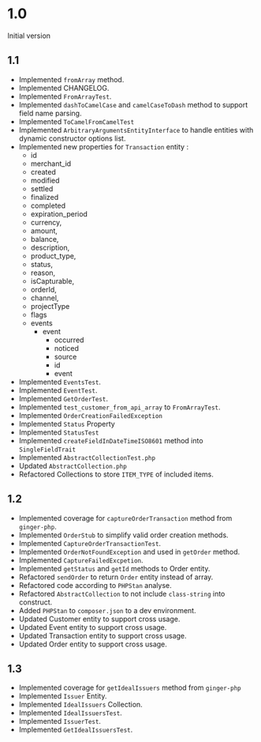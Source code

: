 # 1.0

Initial version

## 1.1

* Implemented `fromArray` method.
* Implemented CHANGELOG.
* Implemented `FromArrayTest`.
* Implemented `dashToCamelCase` and `camelCaseToDash` method to support field name parsing.
* Implemented `ToCamelFromCamelTest`
* Implemented `ArbitraryArgumentsEntityInterface` to handle entities with dynamic constructor options list.
* Implemented new properties for `Transaction` entity :
    * id
    * merchant_id
    * created
    * modified
    * settled
    * finalized
    * completed
    * expiration_period
    * currency,
    * amount,
    * balance,
    * description,
    * product_type,
    * status,
    * reason,
    * isCapturable,
    * orderId,
    * channel,
    * projectType
    * flags
    * events
      * event
        * occurred
        * noticed
        * source
        * id
        * event
* Implemented `EventsTest`.
* Implemented `EventTest`.
* Implemented `GetOrderTest`.
* Implemented `test_customer_from_api_array` to `FromArrayTest`.
* Implemented `OrderCreationFailedException`
* Implemented `Status` Property
* Implemented `StatusTest`
* Implemented `createFieldInDateTimeISO8601` method into `SingleFieldTrait`
* Implemented `AbstractCollectionTest.php`
* Updated `AbstractCollection.php`
* Refactored Collections to store `ITEM_TYPE` of included items.

## 1.2

* Implemented coverage for `captureOrderTransaction` method from `ginger-php`.
* Implemented `OrderStub` to simplify valid order creation methods.
* Implemented `CaptureOrderTransactionTest`.
* Implemented `OrderNotFoundException` and used in `getOrder` method.
* Implemented `CaptureFailedExcpetion`.
* Implemented `getStatus` and `getId` methods to Order entity.
* Refactored `sendOrder` to return `Order` entity instead of array.
* Refactored code according to `PHPStan` analyse.
* Refactored `AbstractCollection` to not include `class-string` into construct.
* Added `PHPStan` to `composer.json` to a dev environment.
* Updated Customer entity to support cross usage.
* Updated Event entity to support cross usage.
* Updated Transaction entity to support cross usage.
* Updated Order entity to support cross usage.

## 1.3

* Implemented coverage for `getIdealIssuers` method from `ginger-php`
* Implemented `Issuer` Entity.
* Implemented `IdealIssuers` Collection.
* Implemented `IdealIssuersTest`.
* Implemented `IssuerTest`.
* Implemented `GetIdealIssuersTest`.